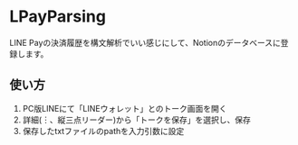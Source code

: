 # LPayParsing
LINE Payの決済履歴を構文解析でいい感じにして、Notionのデータベースに登録します。

## 使い方
1. PC版LINEにて「LINEウォレット」とのトーク画面を開く
2. 詳細(︙、縦三点リーダー)から「トークを保存」を選択し、保存
3. 保存したtxtファイルのpathを入力引数に設定
